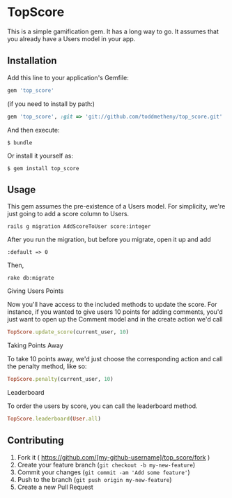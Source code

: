 # TopScore

This is a simple gamification gem. It has a long way to go. It assumes that you already have a Users model in your app.

## Installation

Add this line to your application's Gemfile:

```ruby
gem 'top_score' 
```

(if you need to install by path:)

```ruby
gem 'top_score', :git => 'git://github.com/toddmetheny/top_score.git'
```

And then execute:

    $ bundle

Or install it yourself as:

    $ gem install top_score

## Usage

This gem assumes the pre-existence of a Users model. For simplicity, we're just going to add a score column to Users.

    rails g migration AddScoreToUser score:integer

After you run the migration, but before you migrate, open it up and add 

    :default => 0

Then,

    rake db:migrate

Giving Users Points

Now you'll have access to the included methods to update the score. For instance, if you wanted to give users 10 points for adding comments, you'd just want to open up the Comment model and in the create action we'd call 

```ruby
TopScore.update_score(current_user, 10)
```

Taking Points Away

To take 10 points away, we'd just choose the corresponding action and call the penalty method, like so:

```ruby
TopScore.penalty(current_user, 10)
```

Leaderboard

To order the users by score, you can call the leaderboard method.

```ruby
TopScore.leaderboard(User.all)
```

## Contributing

1. Fork it ( https://github.com/[my-github-username]/top_score/fork )
2. Create your feature branch (`git checkout -b my-new-feature`)
3. Commit your changes (`git commit -am 'Add some feature'`)
4. Push to the branch (`git push origin my-new-feature`)
5. Create a new Pull Request
